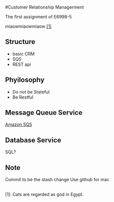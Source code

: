 #Customer Relationship Managerment

The first assignment of E6998-5

miaowmiaowmiaow [[1]](#tag1)


## Structure
- basic CRM
- SQS
- REST api



## Phyilosophy
- Do not be Stateful
- Be Restful


## Message Queue Service
[Amazon SQS](http://aws.amazon.com/cn/sqs/)


## Database Service
SQL?


## Note
Commit to be the stash change
Use github for mac


















<br><a name="tag1"></a> \[1\]: Cats are regarded as god in Egypt.